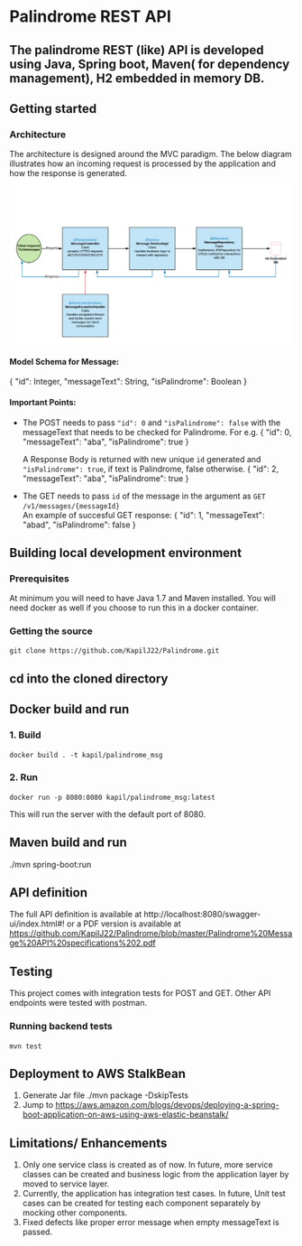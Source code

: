 # Palindrome REST API
The palindrome REST (like) API is developed using Java, Spring boot, Maven( for dependency management), H2 embedded in memory DB.  
---

## Getting started

### Architecture
The architecture is designed around the MVC paradigm. The below diagram illustrates how an incoming request is processed
by the application and how the response is generated.
![alt text](https://github.com/KapilJ22/Palindrome/blob/master/Palindrome%20Message%20API.png)

#### Model Schema for Message:

{
  "id": Integer,
  "messageText": String,
  "isPalindrome": Boolean
}

#### Important Points:

- The POST needs to pass `"id": 0` and `"isPalindrome": false` with the messageText that needs to be checked for Palindrome.
For e.g. 
{
  "id": 0,
  "messageText": "aba",
  "isPalindrome": true
}
   
   A Response Body is returned with new unique `id` generated and `"isPalindrome": true`, if text is Palindrome, false otherwise.
{
  "id": 2,
  "messageText": "aba",
  "isPalindrome": true
}

- The GET needs to pass `id` of the message in the argument as `GET /v1/messages/{messageId}`  
An example of succesful GET response:
{
  "id": 1,
  "messageText": "abad",
  "isPalindrome": false
}

## Building local development environment
### Prerequisites
At minimum you will need to have Java 1.7 and Maven installed. You will need docker as well if you choose to run this in a docker container.

### Getting the source
```
git clone https://github.com/KapilJ22/Palindrome.git
```

## cd into the cloned directory

## Docker build and run
### 1. Build
```
docker build . -t kapil/palindrome_msg  
```
### 2. Run
```
docker run -p 8080:8080 kapil/palindrome_msg:latest

```
This will run the server with the default port of 8080.

## Maven build and run
./mvn spring-boot:run

## API definition
The full API definition is available at http://localhost:8080/swagger-ui/index.html#!
or a PDF version is available at  https://github.com/KapilJ22/Palindrome/blob/master/Palindrome%20Message%20API%20specifications%202.pdf


## Testing
This project comes with integration tests for POST and GET. Other API endpoints were tested with postman. 

### Running backend tests
```
mvn test
```


## Deployment to AWS StalkBean
1. Generate Jar file 
    ./mvn package -DskipTests 
2. Jump to https://aws.amazon.com/blogs/devops/deploying-a-spring-boot-application-on-aws-using-aws-elastic-beanstalk/


## Limitations/ Enhancements
1. Only one service class is created as of now. In future, more service classes can be created and  business logic from the application layer by moved to service layer.
2. Currently, the application has integration test cases. In future, Unit test cases can be created for testing each component separately by mocking other components.
3. Fixed defects like proper error message when empty messageText is passed.
